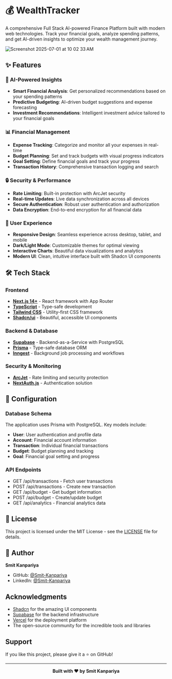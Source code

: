 # 💰 WealthTracker

A comprehensive Full Stack AI-powered Finance Platform built with modern web technologies. Track your financial goals, analyze spending patterns, and get AI-driven insights to optimize your wealth management journey.

![Screenshot 2025-07-01 at 10 02 33 AM](https://github.com/user-attachments/assets/7b07aedb-d3fa-4a0d-9552-926e384f0297)

## ✨ Features

### 🤖 AI-Powered Insights

- **Smart Financial Analysis**: Get personalized recommendations based on your spending patterns
- **Predictive Budgeting**: AI-driven budget suggestions and expense forecasting
- **Investment Recommendations**: Intelligent investment advice tailored to your financial goals

### 📊 Financial Management

- **Expense Tracking**: Categorize and monitor all your expenses in real-time
- **Budget Planning**: Set and track budgets with visual progress indicators
- **Goal Setting**: Define financial goals and track your progress
- **Transaction History**: Comprehensive transaction logging and search

### 🔒 Security & Performance

- **Rate Limiting**: Built-in protection with ArcJet security
- **Real-time Updates**: Live data synchronization across all devices
- **Secure Authentication**: Robust user authentication and authorization
- **Data Encryption**: End-to-end encryption for all financial data

### 📱 User Experience

- **Responsive Design**: Seamless experience across desktop, tablet, and mobile
- **Dark/Light Mode**: Customizable themes for optimal viewing
- **Interactive Charts**: Beautiful data visualizations and analytics
- **Modern UI**: Clean, intuitive interface built with Shadcn UI components

## 🛠️ Tech Stack

### Frontend

- **[Next.js 14+](https://nextjs.org/)** - React framework with App Router
- **[TypeScript](https://www.typescriptlang.org/)** - Type-safe development
- **[Tailwind CSS](https://tailwindcss.com/)** - Utility-first CSS framework
- **[Shadcn/ui](https://ui.shadcn.com/)** - Beautiful, accessible UI components

### Backend & Database

- **[Supabase](https://supabase.com/)** - Backend-as-a-Service with PostgreSQL
- **[Prisma](https://www.prisma.io/)** - Type-safe database ORM
- **[Inngest](https://www.inngest.com/)** - Background job processing and workflows

### Security & Monitoring

- **[ArcJet](https://arcjet.com/)** - Rate limiting and security protection
- **[NextAuth.js](https://next-auth.js.org/)** - Authentication solution

## 🔧 Configuration

### Database Schema

The application uses Prisma with PostgreSQL. Key models include:

- **User**: User authentication and profile data
- **Account**: Financial account information
- **Transaction**: Individual financial transactions
- **Budget**: Budget planning and tracking
- **Goal**: Financial goal setting and progress

### API Endpoints

- GET /api/transactions - Fetch user transactions
- POST /api/transactions - Create new transaction
- GET /api/budget - Get budget information
- POST /api/budget - Create/update budget
- GET /api/analytics - Financial analytics data

## 📝 License

This project is licensed under the MIT License - see the [LICENSE](LICENSE) file for details.

## 👤 Author

**Smit Kanpariya**

- GitHub: [@Smit-Kanpariya](https://github.com/Smit-Kanpariya)
- LinkedIn: [@Smit-Kanpariya](https://www.linkedin.com/in/smit-kanpariya/)

## Acknowledgments

- [Shadcn](https://twitter.com/shadcn) for the amazing UI components
- [Supabase](https://supabase.com/) for the backend infrastructure
- [Vercel](https://vercel.com/) for the deployment platform
- The open-source community for the incredible tools and libraries

## Support

If you like this project, please give it a ⭐ on GitHub!

---

<div align="center">
  <strong>Built with ❤️ by Smit Kanpariya</strong>
</div>
